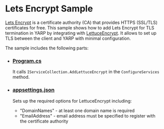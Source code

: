 # Lets Encrypt Sample

[Lets Encrypt](https://letsencrypt.org/) is a certificate authority (CA) that provides HTTPS (SSL/TLS) certificates for free. This sample shows how to add Lets Encrypt for TLS termination in YARP by integrating with [LettuceEncrypt](https://github.com/natemcmaster/LettuceEncrypt). It allows to set up TLS between the client and YARP with minimal configuration.

The sample includes the following parts:

- ### [Program.cs](Program.cs)
  It calls `IServiceCollection.AddLettuceEncrypt` in the `ConfigureServices` method.

- ### [appsettings.json](appsettings.json)
  Sets up the required options for LettuceEncrypt including:
  - "DomainNames" - at least one domain name is required
  - "EmailAddress" - email address must be specified to register with the certificate authority
